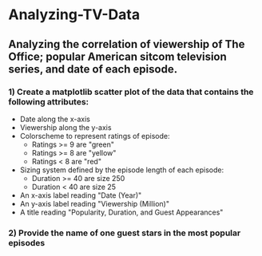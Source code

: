 # Analyzing-TV-Data
## Analyzing the correlation of viewership of The Office; popular American sitcom television series, and date of each episode. 

### 1) Create a matplotlib scatter plot of the data that contains the following attributes: 
  * Date along the x-axis
  * Viewership along the y-axis
  * Colorscheme to represent ratings of episode:
    * Ratings >= 9 are "green"
    * Ratings >= 8 are "yellow"
    * Ratings < 8 are "red"
  * Sizing system defined by the episode length of each episode:
    * Duration >= 40 are size 250
    * Duration < 40 are size 25
  * An x-axis label reading "Date (Year)"
  * An y-axis label reading "Viewership (Million)"
  * A title reading "Popularity, Duration, and Guest Appearances"
  
### 2) Provide the name of one guest stars in the most popular episodes
